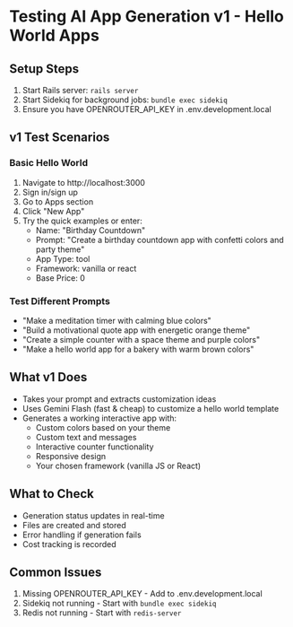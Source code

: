 # Testing AI App Generation v1 - Hello World Apps

## Setup Steps

1. Start Rails server: `rails server`
2. Start Sidekiq for background jobs: `bundle exec sidekiq`
3. Ensure you have OPENROUTER_API_KEY in .env.development.local

## v1 Test Scenarios

### Basic Hello World
1. Navigate to http://localhost:3000
2. Sign in/sign up 
3. Go to Apps section
4. Click "New App"
5. Try the quick examples or enter:
   - Name: "Birthday Countdown"
   - Prompt: "Create a birthday countdown app with confetti colors and party theme"
   - App Type: tool
   - Framework: vanilla or react
   - Base Price: 0

### Test Different Prompts
- "Make a meditation timer with calming blue colors"
- "Build a motivational quote app with energetic orange theme"
- "Create a simple counter with a space theme and purple colors"
- "Make a hello world app for a bakery with warm brown colors"

## What v1 Does
- Takes your prompt and extracts customization ideas
- Uses Gemini Flash (fast & cheap) to customize a hello world template
- Generates a working interactive app with:
  - Custom colors based on your theme
  - Custom text and messages
  - Interactive counter functionality
  - Responsive design
  - Your chosen framework (vanilla JS or React)

## What to Check

- Generation status updates in real-time
- Files are created and stored
- Error handling if generation fails
- Cost tracking is recorded

## Common Issues

1. Missing OPENROUTER_API_KEY - Add to .env.development.local
2. Sidekiq not running - Start with `bundle exec sidekiq`
3. Redis not running - Start with `redis-server`